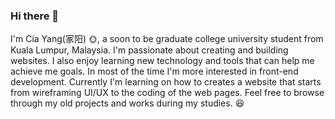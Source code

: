 ### Hi there 👋

I'm Cia Yang(家阳) 🌞, a soon to be graduate college university student from Kuala Lumpur, Malaysia. I'm passionate about creating and building websites. I also enjoy learning new technology and tools that can help me achieve  me goals. In most of the time I'm more interested  in front-end development. Currently I'm learning on how to creates a website that starts from wireframing UI/UX to the coding of the web pages. Feel free to browse through my old projects and works during my studies. 😆 

